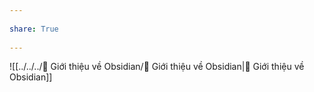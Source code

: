 ---  
share: True  
---  
![[../../../💎 Giới thiệu về Obsidian/💎 Giới thiệu về Obsidian|💎 Giới thiệu về Obsidian]]  
